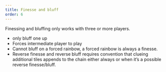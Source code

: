 ```yaml
---
title: Finesse and bluff
order: 6
---
```


Finessing and bluffing only works with three or more players.

- only bluff one up
- Forces intermediate player to play
- Cannot bluff on a forced rainbow, a forced rainbow is always a finesse.
- Reverse finesse and reverse bluff requires convention that clueing additional tiles appends to the chain either always or when it’s a possible reverse finesse/bluff.
